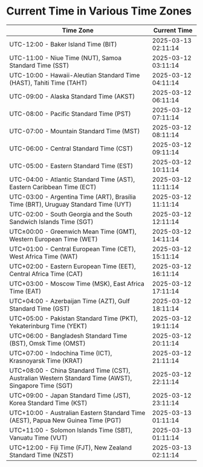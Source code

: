 # Current Time in Various Time Zones

| Time Zone | Current Time |
|-----------|--------------|
| UTC-12:00 - Baker Island Time (BIT) | 2025-03-13 02:11:14 |
| UTC-11:00 - Niue Time (NUT), Samoa Standard Time (SST) | 2025-03-12 03:11:14 |
| UTC-10:00 - Hawaii-Aleutian Standard Time (HAST), Tahiti Time (TAHT) | 2025-03-12 04:11:14 |
| UTC-09:00 - Alaska Standard Time (AKST) | 2025-03-12 06:11:14 |
| UTC-08:00 - Pacific Standard Time (PST) | 2025-03-12 07:11:14 |
| UTC-07:00 - Mountain Standard Time (MST) | 2025-03-12 08:11:14 |
| UTC-06:00 - Central Standard Time (CST) | 2025-03-12 09:11:14 |
| UTC-05:00 - Eastern Standard Time (EST) | 2025-03-12 10:11:14 |
| UTC-04:00 - Atlantic Standard Time (AST), Eastern Caribbean Time (ECT) | 2025-03-12 11:11:14 |
| UTC-03:00 - Argentina Time (ART), Brasília Time (BRT), Uruguay Standard Time (UYT) | 2025-03-12 11:11:14 |
| UTC-02:00 - South Georgia and the South Sandwich Islands Time (SGT) | 2025-03-12 12:11:14 |
| UTC±00:00 - Greenwich Mean Time (GMT), Western European Time (WET) | 2025-03-12 14:11:14 |
| UTC+01:00 - Central European Time (CET), West Africa Time (WAT) | 2025-03-12 15:11:14 |
| UTC+02:00 - Eastern European Time (EET), Central Africa Time (CAT) | 2025-03-12 16:11:14 |
| UTC+03:00 - Moscow Time (MSK), East Africa Time (EAT) | 2025-03-12 17:11:14 |
| UTC+04:00 - Azerbaijan Time (AZT), Gulf Standard Time (GST) | 2025-03-12 18:11:14 |
| UTC+05:00 - Pakistan Standard Time (PKT), Yekaterinburg Time (YEKT) | 2025-03-12 19:11:14 |
| UTC+06:00 - Bangladesh Standard Time (BST), Omsk Time (OMST) | 2025-03-12 20:11:14 |
| UTC+07:00 - Indochina Time (ICT), Krasnoyarsk Time (KRAT) | 2025-03-12 21:11:14 |
| UTC+08:00 - China Standard Time (CST), Australian Western Standard Time (AWST), Singapore Time (SGT) | 2025-03-12 22:11:14 |
| UTC+09:00 - Japan Standard Time (JST), Korea Standard Time (KST) | 2025-03-12 23:11:14 |
| UTC+10:00 - Australian Eastern Standard Time (AEST), Papua New Guinea Time (PGT) | 2025-03-13 01:11:14 |
| UTC+11:00 - Solomon Islands Time (SBT), Vanuatu Time (VUT) | 2025-03-13 01:11:14 |
| UTC+12:00 - Fiji Time (FJT), New Zealand Standard Time (NZST) | 2025-03-13 02:11:14 |
